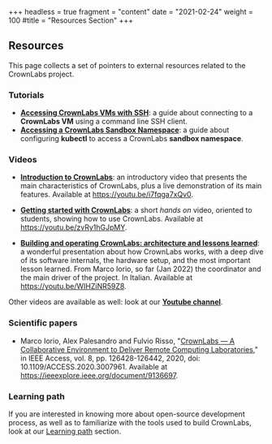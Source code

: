 +++
headless = true
fragment = "content"
date = "2021-02-24"
weight = 100
#title = "Resources Section"
+++


## Resources

This page collects a set of pointers to external resources related to the CrownLabs project.

### Tutorials

* [**Accessing CrownLabs VMs with SSH**](./crownlabs_ssh): a guide about connecting to a **CrownLabs VM** using a command line SSH client.
* [**Accessing a CrownLabs Sandbox Namespace**](./sandbox): a guide about configuring **kubectl** to access a CrownLabs **sandbox namespace**.

### Videos

* [**Introduction to CrownLabs**](https://youtu.be/i7fqga7xQv0): an introductory video that presents the main characteristics of CrownLabs, plus a live demonstration of its main features. Available at https://youtu.be/i7fqga7xQv0.

* [**Getting started with CrownLabs**](https://youtu.be/zvRy1hGJpMY): a short _hands on_ video, oriented to students, showing how to use CrownLabs. Available at https://youtu.be/zvRy1hGJpMY.

* [**Building and operating CrownLabs: architecture and lessons learned**](https://youtu.be/WIHZiNR59Z8): a wonderful presentation about how CrownLabs works, with a deep dive of its software internals, the hardware setup, and the most important lesson learned. From Marco Iorio, so far (Jan 2022) the coordinator and the main driver of the project. In Italian. Available at https://youtu.be/WIHZiNR59Z8.

Other videos are available as well: look at our [**Youtube channel**](https://www.youtube.com/playlist?list=PLTAfidx4guQIIPZVaEn8H_hfSTFJ5VQDu).

### Scientific papers

* Marco Iorio, Alex Palesandro and Fulvio Risso, "[CrownLabs — A Collaborative Environment to Deliver Remote Computing Laboratories](https://ieeexplore.ieee.org/document/9136697)," in IEEE Access, vol. 8, pp. 126428-126442, 2020, doi: 10.1109/ACCESS.2020.3007961. Available at https://ieeexplore.ieee.org/document/9136697.

### Learning path

If you are interested in knowing more about open-source development process, as well as to familiarize with the tools used to build CrownLabs, look at our [Learning path](/learning) section.
